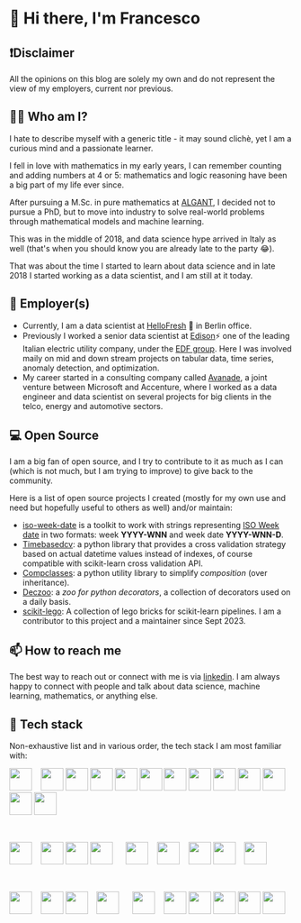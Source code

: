 # 👋 Hi there, I'm Francesco
  
## ❗Disclaimer

All the opinions on this blog are solely my own and do not represent the view of my employers, current nor previous.

## 🦸‍♂️ Who am I?

I hate to describe myself with a generic title - it may sound clichè, yet I am a curious mind and a passionate learner.

I fell in love with mathematics in my early years, I can remember counting and adding numbers at 4 or 5: mathematics and logic reasoning have been a big part of my life ever since.

After pursuing a M.Sc. in pure mathematics at [ALGANT][algant], I decided not to pursue a PhD, but to move into industry to solve real-world problems through mathematical models and machine learning.

This was in the middle of 2018, and data science hype arrived in Italy as well (that's when you should know you are already late to the party 😂).

That was about the time I started to learn about data science and in late 2018 I started working as a data scientist, and I am still at it today.

## 💼 Employer(s)

- Currently, I am a data scientist at [HelloFresh][hello-fresh] 🍋 in Berlin office.
- Previously I worked a senior data scientist at [Edison][edison]⚡ one of the leading Italian electric utility company, under the [EDF group][edf]. Here I was involved maily on mid and down stream projects on tabular data, time series, anomaly detection, and optimization.
- My career started in a consulting company called [Avanade][avanade], a joint venture between Microsoft and Accenture, where I worked as a data engineer and data scientist on several projects for big clients in the telco, energy and automotive sectors.

## 💻 Open Source

I am a big fan of open source, and I try to contribute to it as much as I can (which is not much, but I am trying to improve) to give back to the community.

Here is a list of open source projects I created (mostly for my own use and need but hopefully useful to others as well) and/or maintain:

- [iso-week-date][iso-week-date] is a toolkit to work with strings representing [ISO Week date][iso-week-wiki] in two formats: week **YYYY-WNN** and week date **YYYY-WNN-D**.
- [Timebasedcv][timebasedcv]: a python library that provides a cross validation strategy based on actual datetime values instead of indexes, of course compatible with scikit-learn cross validation API.
- [Compclasses][compclasses]: a python utility library to simplify *composition* (over inheritance).
- [Deczoo][deczoo]: a *zoo for python decorators*, a collection of decorators used on a daily basis.
- [scikit-lego][sklego]: A collection of lego bricks for scikit-learn pipelines. I am a contributor to this project and a maintainer since Sept 2023.

## 📫 How to reach me

The best way to reach out or connect with me is via [linkedin][my-linkedin]. I am always happy to connect with people and talk about data science, machine learning, mathematics, or anything else.

## 🔧 Tech stack

Non-exhaustive list and in various order, the tech stack I am most familiar with:

[<img height="40" width="40" src="https://cdn.simpleicons.org/python">](https://www.python.org/) &nbsp;&nbsp;
[<img height="40" width="40" src="https://cdn.simpleicons.org/pandas">](https://pandas.pydata.org/)
[<img height="40" width="40" src="https://cdn.simpleicons.org/polars">](https://www.pola.rs/)
[<img height="40" width="40" src="https://cdn.simpleicons.org/numpy">](https://numpy.org/)
[<img height="40" width="40" src="https://cdn.simpleicons.org/scipy">](https://scipy.org/)
[<img height="40" width="40" src="https://cdn.simpleicons.org/scikitlearn">](https://scikit-learn.org/stable/)
[<img height="40" width="40" src="https://cdn.simpleicons.org/pytorch">](https://pytorch.org/)
[<img height="40" width="40" src="https://cdn.simpleicons.org/pydantic">](https://docs.pydantic.dev/latest/)
[<img height="40" width="40" src="https://cdn.simpleicons.org/fastapi">](https://fastapi.tiangolo.com/)
[<img height="40" width="40" src="https://cdn.simpleicons.org/plotly">](https://plotly.com/python/)
[<img height="40" width="40" src="https://cdn.simpleicons.org/pytest">](https://docs.pytest.org/)
[<img height="40" width="40" src="https://cdn.simpleicons.org/ruff">](https://beta.ruff.rs/docs/)
[<img height="40" width="40" src="https://cdn.simpleicons.org/pypi">](https://pypi.org/)

<br>

[<img height="40" width="40" src="https://cdn.simpleicons.org/rust">](https://www.rust-lang.org/) &nbsp;&nbsp;
[<img height="40" width="40" src="https://cdn.simpleicons.org/postgresql">](https://www.postgresql.org/)
[<img height="40" width="40" src="https://cdn.simpleicons.org/sqlite">](https://www.sqlite.org/index.html)
[<img height="40" width="40" src="https://cdn.simpleicons.org/presto">](https://prestodb.io/) &nbsp;&nbsp;&nbsp;&nbsp;
[<img height="40" width="40" src="https://cdn.simpleicons.org/docker">](https://docs.docker.com/) &nbsp;&nbsp;
[<img height="40" width="40" src="https://cdn.simpleicons.org/kubernetes">](https://kubernetes.io/) &nbsp;&nbsp;
[<img height="40" width="40" src="https://cdn.simpleicons.org/linux">](https://www.linux.org/)
[<img height="40" width="40" src="https://cdn.simpleicons.org/ubuntu">](https://ubuntu.com/) &nbsp;&nbsp;
[<img height="40" width="40" src="https://cdn.simpleicons.org/visualstudiocode">
](https://code.visualstudio.com/docs)

<br>

[<img height="40" width="40" src="https://cdn.simpleicons.org/git">](https://git-scm.com/) &nbsp;&nbsp;
[<img height="40" width="40" src="https://cdn.simpleicons.org/github">](https://github.com/)
[<img height="40" width="40" src="https://cdn.simpleicons.org/githubactions">](https://github.com/features/actions) &nbsp;&nbsp;
[<img height="40" width="40" src="https://cdn.simpleicons.org/bitbucket">](https://bitbucket.org/product) &nbsp;&nbsp;&nbsp;&nbsp;
[<img height="40" width="40" src="https://cdn.simpleicons.org/amazonaws">](https://aws.amazon.com/) &nbsp;&nbsp;
[<img height="40" width="40" src="https://cdn.simpleicons.org/amazons3">](https://docs.aws.amazon.com/s3/)
[<img height="40" width="40" src="https://cdn.simpleicons.org/amazonec2">](https://docs.aws.amazon.com/ec2/)
[<img height="40" width="40" src="https://cdn.simpleicons.org/amazoneks">](https://docs.aws.amazon.com/eks/)
[<img height="40" width="40" src="https://cdn.simpleicons.org/amazonrds">](https://docs.aws.amazon.com/rds/)
[<img height="40" width="40" src="https://cdn.simpleicons.org/awslambda">](https://docs.aws.amazon.com/lambda/)



[algant]: https://algant.eu/
[hello-fresh]: https://www.linkedin.com/company/hellofresh/com/
[edison]: https://www.edison.it/en
[edf]: https://www.edfenergy.com/
[avanade]: https://www.avanade.com/en
[iso-week-date]: https://fbruzzesi.github.io/iso-week-date/
[iso-week-wiki]: https://en.wikipedia.org/wiki/ISO_week_date
[timebasedcv]: https://fbruzzesi.github.io/timebasedcv/
[compclasses]: https://fbruzzesi.github.io/compclasses/
[deczoo]: https://fbruzzesi.github.io/deczoo/
[sklego]: https://koaning.github.io/scikit-lego/
[my-linkedin]: https://www.linkedin.com/in/francesco-bruzzesi/
